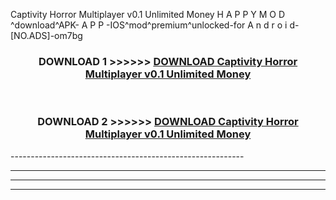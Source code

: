  Captivity Horror Multiplayer v0.1 Unlimited Money  H A P P Y M O D ^download^APK- A P P -IOS^mod^premium^unlocked-for A n d r o i d-[NO.ADS]-om7bg



<div align="center">

<h3>DOWNLOAD 1 >>>>>> <a href="https://en-mod.web.app/?en= Captivity Horror Multiplayer v0.1 Unlimited Money ">DOWNLOAD Captivity Horror Multiplayer v0.1 Unlimited Money  </a></h3><br>

<h3>DOWNLOAD 2 >>>>>> <a href="https://en-mod.web.app/?en= Captivity Horror Multiplayer v0.1 Unlimited Money ">DOWNLOAD Captivity Horror Multiplayer v0.1 Unlimited Money  </a></h3>

</div>
----------------------------------------------------------

----------------------------------------------------------

----------------------------------------------------------

----------------------------------------------------------



